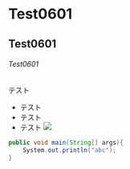 # Test0601
## Test0601
###### Test0601
テスト
* テスト
* テスト
* テスト
![](https://pbs.twimg.com/profile_images/3406268893/54b7e1f981b7df7c817af48d1b96ad5e_400x400.jpeg)

```java
public void main(String[] args){
    System.out.println("abc");
}
```
